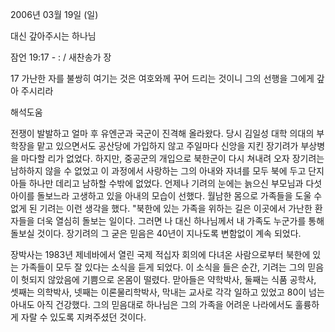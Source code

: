2006년 03월 19일 (일)

대신 갚아주시는 하나님



잠언 19:17 - : / 새찬송가  장


17 가난한 자를 불쌍히 여기는 것은 여호와께 꾸어 드리는 것이니 그의 선행을 그에게 갚아 주시리라

해석도움





전쟁이 발발하고 얼마 후 유엔군과 국군이 진격해 올라왔다. 당시 김일성 대학 의대의 부학장을 맡고 있으면서도 공산당에 가입하지 않고 주일마다 신앙을 지킨 장기려가 부상병을 마다할 리가 없었다. 하지만, 중공군의 개입으로 북한군이 다시 쳐내려 오자 장기려는 남하하지 않을 수 없었고 이 과정에서 사랑하는 그의 아내와 자녀를 모두 북에 두고 단지 아들 하나만 데리고 남하할 수밖에 없었다. 언제나 기려의 눈에는 늙으신 부모님과 다섯 아이를 돌보느라 고생하고 있을 아내의 모습이 선했다. 월남한 몸으로 가족들을 도울 수 없게 된 기려는 이런 생각을 했다. "북한에 있는 가족을 위하는 길은 이곳에서 가난한 환자들을 더욱 열심히 돌보는 일이다. 그러면 나 대신 하나님께서 내 가족도 누군가를 통해 돌보실 것이다. 장기려의 그 굳은 믿음은 40년이 지나도록 변함없이 계속 되었다. 

장박사는 1983년 제네바에서 열린 국제 적십자 회의에 다녀온 사람으로부터 북한에 있는 가족들이 모두 잘 있다는 소식을 듣게 되었다. 이 소식을 들은 순간, 기려는 그의 믿음이 헛되지 않았음에 기쁨으로 온몸이 떨렸다. 맏아들은 약학박사, 둘째는 식품 공학사, 셋째는 의학박사, 넷째는 이론물리학박사, 막내는 교사로 각각 일하고 있었고 80이 넘는 아내도 아직 건강했다. 그의 믿음대로 하나님은 그의 가족을 어려운 나라에서도 훌륭하게 자랄 수 있도록 지켜주셨던 것이다.